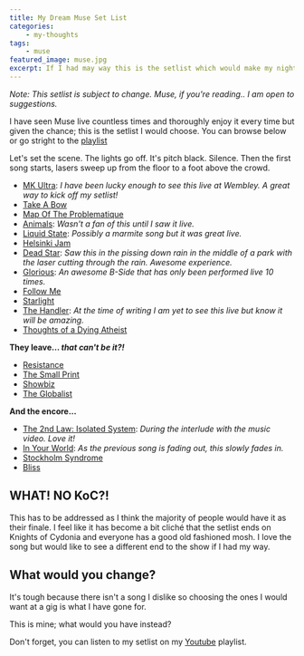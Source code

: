 ```yaml
---
title: My Dream Muse Set List
categories:
    - my-thoughts
tags:
    - muse
featured_image: muse.jpg
excerpt: If I had may way this is the setlist which would make my night!
---
```

_Note: This setlist is subject to change. Muse, if you're reading.. I am open to suggestions._

I have seen Muse live countless times and thoroughly enjoy it every time but given the chance; this is the setlist I would choose. You can browse below or go stright to the [playlist][setlist]

Let's set the scene. The lights go off. It's pitch black. Silence. Then the first song starts, lasers sweep up from the floor to a foot above the crowd.

- [MK Ultra][MK Ultra]: _I have been lucky enough to see this live at Wembley. A great way to kick off my setlist!_
- [Take A Bow][Take A Bow]
- [Map Of The Problematique][Map Of The Problematique]
- [Animals][Animals]: _Wasn't a fan of this until I saw it live._
- [Liquid State][Liquid State]: _Possibly a marmite song but it was great live._
- [Helsinki Jam][Helsinki Jam]
- [Dead Star][Dead Star]: _Saw this in the pissing down rain in the middle of a park with the laser cutting through the rain. Awesome experience._
- [Glorious][Glorious]: _An awesome B-Side that has only been performed live 10 times._
- [Follow Me][Follow Me]
- [Starlight][Starlight]
- [The Handler][The Handler]: _At the time of writing I am yet to see this live but know it will be amazing._
- [Thoughts of a Dying Atheist][Thoughts of a Dying Atheist]

**They leave... _that can't be it?!_**

- [Resistance][Resistance]
- [The Small Print][The Small Print]
- [Showbiz][Showbiz]
- [The Globalist][The Globalist]

**And the encore...**

- [The 2nd Law: Isolated System][The 2nd Law: Isolated System]: _During the interlude with the music video. Love it!_
- [In Your World][In Your World]: _As the previous song is fading out, this slowly fades in._
- [Stockholm Syndrome][Stockholm Syndrome]
- [Bliss][Bliss]

## WHAT! NO KoC?!

This has to be addressed as I think the majority of people would have it as their finale. I feel like it has become a bit cliché that the setlist ends on Knights of Cydonia and everyone has a good old fashioned mosh. I love the song but would like to see a different end to the show if I had my way.

## What would you change?
It's tough because there isn't a song I dislike so choosing the ones I would want at a gig is what I have gone for. 

This is mine; what would you have instead? 

Don't forget, you can listen to my setlist on my [Youtube][setlist] playlist.

[MK Ultra]: https://www.youtube.com/watch?v=27ixLv3Lw1M
[Take A Bow]: https://www.youtube.com/watch?v=HBe9vkmD-Os
[Map Of The Problematique]: https://www.youtube.com/watch?v=AR6A3dap6MI
[Animals]: https://www.youtube.com/watch?v=tFG_5PBl2K8
[Liquid State]: https://www.youtube.com/watch?v=nhODaNiaKMA
[Helsinki Jam]: https://www.youtube.com/watch?v=iNJv6jsBuf8
[Dead Star]: https://www.youtube.com/watch?v=yhci-MG4DNE
[Glorious]: https://www.youtube.com/watch?v=x2UyRS5cPJk
[Follow Me]: https://www.youtube.com/watch?v=5kH0OEJxUlE
[Starlight]: https://www.youtube.com/watch?v=R6f_7G71p_w
[The Handler]: https://www.youtube.com/watch?v=BF1DQr5dKW8
[Thoughts of a Dying Atheist]: https://www.youtube.com/watch?v=pvzliBdl6KE

[Resistance]: https://www.youtube.com/watch?v=3oNm-XDEwdc
[Showbiz]: https://www.youtube.com/watch?v=QNdiNsOlqaQ
[The Small Print]: https://www.youtube.com/watch?v=-1_Ri9dms8o
[The Globalist]: https://www.youtube.com/watch?v=aGdO_4QN7GU

[The 2nd Law: Isolated System]: https://www.youtube.com/watch?v=VXPoJAyeF8k
[In Your World]: https://www.youtube.com/watch?v=9h1B-ydAIBk
[Stockholm Syndrome]: https://www.youtube.com/watch?v=gXN9acC9edU
[Bliss]: https://www.youtube.com/watch?v=eMqsWc8muj8

[setlist]: https://www.youtube.com/playlist?list=PLhhcDa9jtYeR_veNQV20maXyummv1EfEc